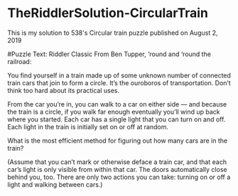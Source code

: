 # TheRiddlerSolution-CircularTrain
This is my solution to 538's Circular train puzzle published on August 2, 2019

#Puzzle Text:
Riddler Classic
From Ben Tupper, ‘round and ‘round the railroad:

You find yourself in a train made up of some unknown number of connected train cars that join to form a circle. It’s the ouroboros of transportation. Don’t think too hard about its practical uses.

From the car you’re in, you can walk to a car on either side — and because the train is a circle, if you walk far enough eventually you’ll wind up back where you started. Each car has a single light that you can turn on and off. Each light in the train is initially set on or off at random.

What is the most efficient method for figuring out how many cars are in the train?

(Assume that you can’t mark or otherwise deface a train car, and that each car’s light is only visible from within that car. The doors automatically close behind you, too. There are only two actions you can take: turning on or off a light and walking between cars.)

